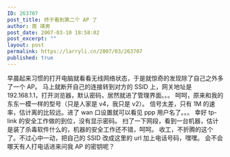 ```yaml
---
ID: 263707
post_title: 终于看到第二个 AP 了
author: 南 靖男
post_date: 2007-03-10 18:58:02
post_excerpt: ""
layout: post
permalink: https://larryli.cn/2007/03/263707
published: true
---
```

<span id="zoom">早晨起来习惯的打开电脑就看看无线网络状态，于是就惊奇的发现除了自己之外多了一个 AP。
马上就断开自己的连接转到对方的 SSID 上，网关地址是 192.168.1.1，打开浏览器，默认密码，居然就进了管理界面。。。
呵呵，原来和我的东东一模一样的型号（只是人家是 v4，我只是 v2）。
信号太差，只有 1M 的速率，估计离的比较远。进了 wan 口设置就可以看见 ppp 用户名了。。。
幸好 tp-link 的安全工作做的到位，没有显示密码。
扫了一下网段，看到一台机器，估计是装了杀毒软件什么的，机器的安全工作还不错，呵呵。
收工，不折腾的这个了。不过心中一动，把自己的 SSID 改成这里的 url 加上电话号码，嘿嘿。
会不会哪天有人打电话进来问我 AP 的密钥呢？</span>